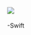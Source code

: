 # ![](https://user-images.githubusercontent.com/54014933/62845934-77287080-bccc-11e9-9b36-98e3f85bab8d.png)
-Swift
